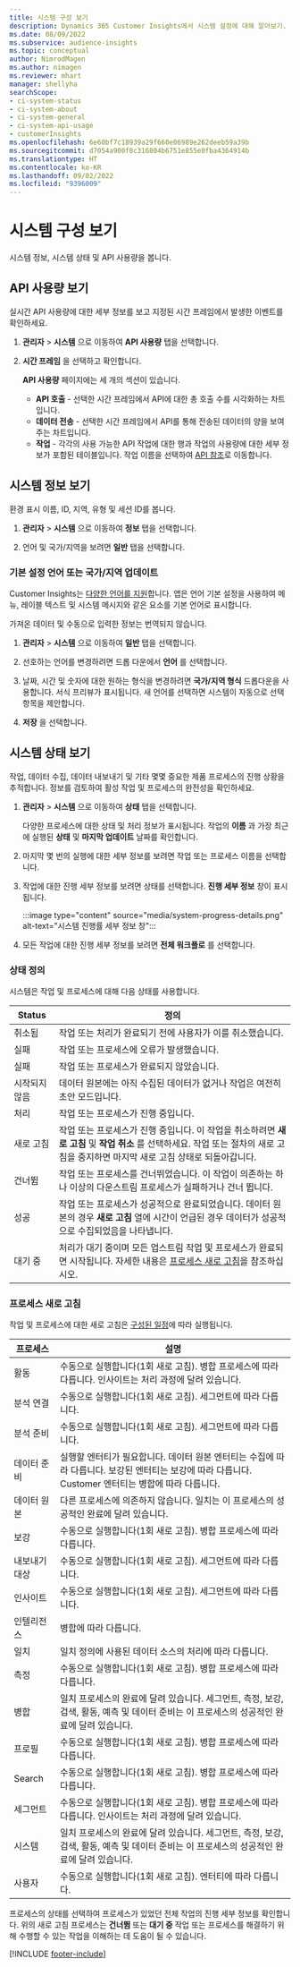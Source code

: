 ```yaml
---
title: 시스템 구성 보기
description: Dynamics 365 Customer Insights에서 시스템 설정에 대해 알아보기.
ms.date: 08/09/2022
ms.subservice: audience-insights
ms.topic: conceptual
author: NimrodMagen
ms.author: nimagen
ms.reviewer: mhart
manager: shellyha
searchScope:
- ci-system-status
- ci-system-about
- ci-system-general
- ci-system-api-usage
- customerInsights
ms.openlocfilehash: 6e60bf7c18939a29f660e06989e262deeb59a39b
ms.sourcegitcommit: d7054a900f8c316804b6751e855e0fba4364914b
ms.translationtype: HT
ms.contentlocale: ko-KR
ms.lasthandoff: 09/02/2022
ms.locfileid: "9396009"
---
```

# <a name="view-system-configuration"></a>시스템 구성 보기

시스템 정보, 시스템 상태 및 API 사용량을 봅니다.

## <a name="view-api-usage"></a>API 사용량 보기

실시간 API 사용량에 대한 세부 정보를 보고 지정된 시간 프레임에서 발생한 이벤트를 확인하세요.

1. **관리자** > **시스템** 으로 이동하여 **API 사용량** 탭을 선택합니다.

1. **시간 프레임** 을 선택하고 확인합니다.

   **API 사용량** 페이지에는 세 개의 섹션이 있습니다.

   - **API 호출** - 선택한 시간 프레임에서 API에 대한 총 호출 수를 시각화하는 차트입니다.
   - **데이터 전송** - 선택한 시간 프레임에서 API를 통해 전송된 데이터의 양을 보여주는 차트입니다.
   - **작업** - 각각의 사용 가능한 API 작업에 대한 행과 작업의 사용량에 대한 세부 정보가 포함된 테이블입니다. 작업 이름을 선택하여 [API 참조](https://developer.ci.ai.dynamics.com/api-details#api=CustomerInsights&operation=Get-all-instances)로 이동합니다.

## <a name="view-system-information"></a>시스템 정보 보기

환경 표시 이름, ID, 지역, 유형 및 세션 ID를 봅니다.

1. **관리자** > **시스템** 으로 이동하여 **정보** 탭을 선택합니다.

1. 언어 및 국가/지역을 보려면 **일반** 탭을 선택합니다.

### <a name="update-preferred-language-or-countryregion"></a>기본 설정 언어 또는 국가/지역 업데이트

Customer Insights는 [다양한 언어를 지원](/dynamics365/get-started/availability)합니다. 앱은 언어 기본 설정을 사용하여 메뉴, 레이블 텍스트 및 시스템 메시지와 같은 요소를 기본 언어로 표시합니다.

가져온 데이터 및 수동으로 입력한 정보는 번역되지 않습니다.

1. **관리자** > **시스템** 으로 이동하여 **일반** 탭을 선택합니다.

1. 선호하는 언어를 변경하려면 드롭 다운에서 **언어** 를 선택합니다.

1. 날짜, 시간 및 숫자에 대한 원하는 형식을 변경하려면 **국가/지역 형식** 드롭다운을 사용합니다. 서식 프리뷰가 표시됩니다. 새 언어를 선택하면 시스템이 자동으로 선택 항목을 제안합니다.

1. **저장** 을 선택합니다.

## <a name="view-system-status"></a>시스템 상태 보기

작업, 데이터 수집, 데이터 내보내기 및 기타 몇몇 중요한 제품 프로세스의 진행 상황을 추적합니다. 정보를 검토하여 활성 작업 및 프로세스의 완전성을 확인하세요.

1. **관리자** > **시스템** 으로 이동하여 **상태** 탭을 선택합니다.

   다양한 프로세스에 대한 상태 및 처리 정보가 표시됩니다. 작업의 **이름** 과 가장 최근에 실행된 **상태** 및 **마지막 업데이트** 날짜를 확인합니다.

1. 마지막 몇 번의 실행에 대한 세부 정보를 보려면 작업 또는 프로세스 이름을 선택합니다.

1. 작업에 대한 진행 세부 정보를 보려면 상태를 선택합니다. **진행 세부 정보** 창이 표시됩니다.

   :::image type="content" source="media/system-progress-details.png" alt-text="시스템 진행률 세부 정보 창":::

1. 모든 작업에 대한 진행 세부 정보를 보려면 **전체 워크플로** 를 선택합니다.

### <a name="status-definitions"></a>상태 정의

시스템은 작업 및 프로세스에 대해 다음 상태를 사용합니다.

|Status  |정의  |
|---------|---------|
|취소됨 |작업 또는 처리가 완료되기 전에 사용자가 이를 취소했습니다.   |
|실패   |작업 또는 프로세스에 오류가 발생했습니다.         |
|실패  |작업 또는 프로세스가 완료되지 않았습니다.  |
|시작되지 않음   |데이터 원본에는 아직 수집된 데이터가 없거나 작업은 여전히 초안 모드입니다.         |
|처리  |작업 또는 프로세스가 진행 중입니다.  |
|새로 고침    |작업 또는 프로세스가 진행 중입니다. 이 작업을 취소하려면 **새로 고침** 및 **작업 취소** 를 선택하세요. 작업 또는 절차의 새로 고침을 중지하면 마지막 새로 고침 상태로 되돌아갑니다.       |
|건너뜀  |작업 또는 프로세스를 건너뛰었습니다. 이 작업이 의존하는 하나 이상의 다운스트림 프로세스가 실패하거나 건너 뜁니다.|
|성공  |작업 또는 프로세스가 성공적으로 완료되었습니다. 데이터 원본의 경우 **새로 고침** 열에 시간이 언급된 경우 데이터가 성공적으로 수집되었음을 나타냅니다.|
|대기 중 | 처리가 대기 중이며 모든 업스트림 작업 및 프로세스가 완료되면 시작됩니다. 자세한 내용은 [프로세스 새로 고침](#refresh-processes)을 참조하십시오.|

### <a name="refresh-processes"></a>프로세스 새로 고침

작업 및 프로세스에 대한 새로 고침은 [구성된 일정](schedule-refresh.md)에 따라 실행됩니다.

|프로세스  |설명  |
|---------|---------|
|활동  |수동으로 실행합니다(1회 새로 고침). 병합 프로세스에 따라 다릅니다. 인사이트는 처리 과정에 달려 있습니다.|
|분석 연결 |수동으로 실행합니다(1회 새로 고침). 세그먼트에 따라 다릅니다.  |
|분석 준비 |수동으로 실행합니다(1회 새로 고침). 세그먼트에 따라 다릅니다.  |
|데이터 준비   |실행할 엔터티가 필요합니다. 데이터 원본 엔터티는 수집에 따라 다릅니다. 보강된 엔터티는 보강에 따라 다릅니다. Customer 엔터티는 병합에 따라 다릅니다.  |
|데이터 원본   |다른 프로세스에 의존하지 않습니다. 일치는 이 프로세스의 성공적인 완료에 달려 있습니다.  |
|보강   |수동으로 실행합니다(1회 새로 고침). 병합 프로세스에 따라 다릅니다. |
|내보내기 대상 |수동으로 실행합니다(1회 새로 고침). 세그먼트에 따라 다릅니다.  |
|인사이트 |수동으로 실행합니다(1회 새로 고침). 세그먼트에 따라 다릅니다.  |
|인텔리전스   |병합에 따라 다릅니다.   |
|일치 |일치 정의에 사용된 데이터 소스의 처리에 따라 다릅니다.      |
|측정  |수동으로 실행합니다(1회 새로 고침). 병합 프로세스에 따라 다릅니다.  |
|병합   |일치 프로세스의 완료에 달려 있습니다. 세그먼트, 측정, 보강, 검색, 활동, 예측 및 데이터 준비는 이 프로세스의 성공적인 완료에 달려 있습니다.   |
|프로필   |수동으로 실행합니다(1회 새로 고침). 병합 프로세스에 따라 다릅니다. |
|Search   |수동으로 실행합니다(1회 새로 고침). 병합 프로세스에 따라 다릅니다. |
|세그먼트  |수동으로 실행합니다(1회 새로 고침). 병합 프로세스에 따라 다릅니다. 인사이트는 처리 과정에 달려 있습니다.|
|시스템   |일치 프로세스의 완료에 달려 있습니다. 세그먼트, 측정, 보강, 검색, 활동, 예측 및 데이터 준비는 이 프로세스의 성공적인 완료에 달려 있습니다.   |
|사용자  |수동으로 실행합니다(1회 새로 고침). 엔터티에 따라 다릅니다.  |

프로세스의 상태를 선택하여 프로세스가 있었던 전체 작업의 진행 세부 정보를 확인합니다. 위의 새로 고침 프로세스는 **건너뜀** 또는 **대기 중** 작업 또는 프로세스를 해결하기 위해 수행할 수 있는 작업을 이해하는 데 도움이 될 수 있습니다.


[!INCLUDE [footer-include](includes/footer-banner.md)]
